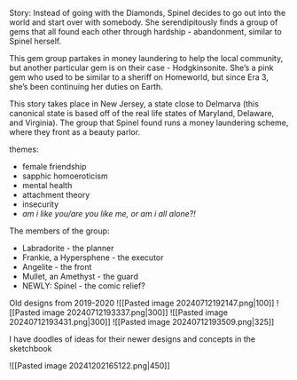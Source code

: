 Story: Instead of going with the Diamonds, Spinel decides to go out into the world and start over with somebody. She serendipitously finds a group of gems that all found each other through hardship - abandonment, similar to Spinel herself.

This gem group partakes in money laundering to help the local community, but another particular gem is on their case - Hodgkinsonite. She’s a pink gem who used to be similar to a sheriff on Homeworld, but since Era 3, she’s been continuing her duties on Earth.

This story takes place in New Jersey, a state close to Delmarva (this canonical state is based off of the real life states of Maryland, Delaware, and Virginia). The group that Spinel found runs a money laundering scheme, where they front as a beauty parlor.

themes:
- female friendship
- sapphic homoeroticism
- mental health
- attachment theory
- insecurity
- _am i like you/are you like me, or am i all alone?!_

The members of the group:
- Labradorite - the planner
- Frankie, a Hypersphene - the executor
- Angelite - the front
- Mullet, an Amethyst - the guard
- NEWLY: Spinel - the comic relief?

  

Old designs from 2019-2020
![[Pasted image 20240712192147.png|100]]
![[Pasted image 20240712193337.png|300]]
![[Pasted image 20240712193431.png|300]]
![[Pasted image 20240712193509.png|325]]

I have doodles of ideas for their newer designs and concepts in the sketchbook

![[Pasted image 20241202165122.png|450]]